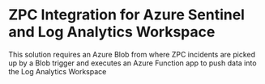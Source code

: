 # ZPC Integration for Azure Sentinel and Log Analytics Workspace

This solution requires an Azure Blob from where ZPC incidents are picked up by a Blob trigger 
and executes an Azure Function app to push data into the Log Analytics Workspace

